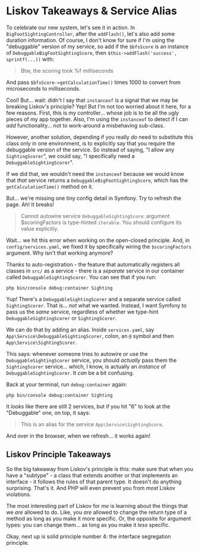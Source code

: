 # Liskov Takeaways & Service Alias

To celebrate our new system, let's see it in action. In `BigFootSightingController`,
after the `addFlash()`, let's also add some duration information. Of course, I
don't know for sure if I'm using the "debuggable" version of my service, so add
if the `$bfsScore` is an instance of `DebuggableBigFootSightingScore`, then
`$this->addFlash('success', sprintf(...))` with:

> Btw, the scoring took %f milliseconds

And pass `$bfsScore->getCalculationTime()` times 1000 to convert from microseconds
to milliseconds.

Cool! But... wait: didn't I say that `instanceof` is a signal that we may be
breaking Liskov's principle? Yep! But I'm not too worried about it here, for a
few reasons. First, this is my controller... whose job is to tie all the ugly
pieces of my app together. Also, I'm using the `instanceof` to detect if I can
*add* functionality... not to work-around a misbehaving sub-class.

However, another solution, depending if you really *do* need to substitute this
class only in one environment, is to explicitly say that you require the debuggable
version of the service. So instead of saying, "I allow any `SightingScorer`", we
could say, "I specifically need a `DebuggableSightingScorer`".

If we did that, we wouldn't need the `instanceof` because we would know that *that*
service returns a `DebuggableBigFootSightingScore`, which has the
`getCalculationTime()`  method on it.

But... we're missing one tiny config detail in Symfony. Try to refresh the page.
Ah! It breaks!

> Cannot autowire service `DebuggableSightingScore`: argument $scoringFactors is
> type-hinted `iterable`. You should configure its value explicitly.

Wait... we hit this error when working on the open-closed principle. And, in
`config/services.yaml`, we fixed it by specifically wiring the `$scoringFactors`
argument. Why isn't that working anymore?

Thanks to auto-registration - the feature that automatically registers all classes
in `src/` as a service - there is a *separate* service in our container called
`DebuggableSightingScorer`. You can see that if you run:

```terminal
php bin/console debug:container Sighting
```

Yup! There's a `DebuggableSightingScorer` and a separate service called
`SightingScorer`. That is... *not* what we wanted. Instead, I want Symfony to
pass us the *same* service, regardless of whether we type-hint
`DebuggableSightingScorer` or `SightingScorer`.

We can do that by adding an alias. Inside `services.yaml`, say
`App\Service\DebuggableSightingScorer`, colon, an `@` symbol and then
`App\Service\SightingScorer`.

This says: whenever someone tries to autowire or use the `DebuggableSightingScorer`
service, you should *actually* pass them the `SightingScorer` service... which,
I know, is actually an *instance* of `DebuggableSightingScorer`. It *can* be a
bit confusing.

Back at your terminal, run `debug:container` again:

```terminal-silent
php bin/console debug:container Sighting
```

It *looks* like there are still 2 services, but if you hit "6" to look at the
"Debuggable" one, on top, it says:

> This is an alias for the service `App\Service\SightingScore`.

And over in the browser, when we refresh... it works again!

## Liskov Principle Takeaways

So the big takeaway from Liskov's principle is this: make sure that when you have
a "subtype" - a class that extends another or that implements an interface - it
follows the rules of that parent type. It doesn't do anything surprising. That's
it. And PHP will even prevent you from *most* Liskov violations.

The most interesting part of Liskov for *me* is learning about the things that we
*are* allowed to do. Like, you *are* allowed to change the return type of a method
as long as you make it more specific. Or, the opposite for argument types: you can
change them... as long as you make it *less* specific.

Okay, next up is solid principle number 4: the interface segregation principle.
